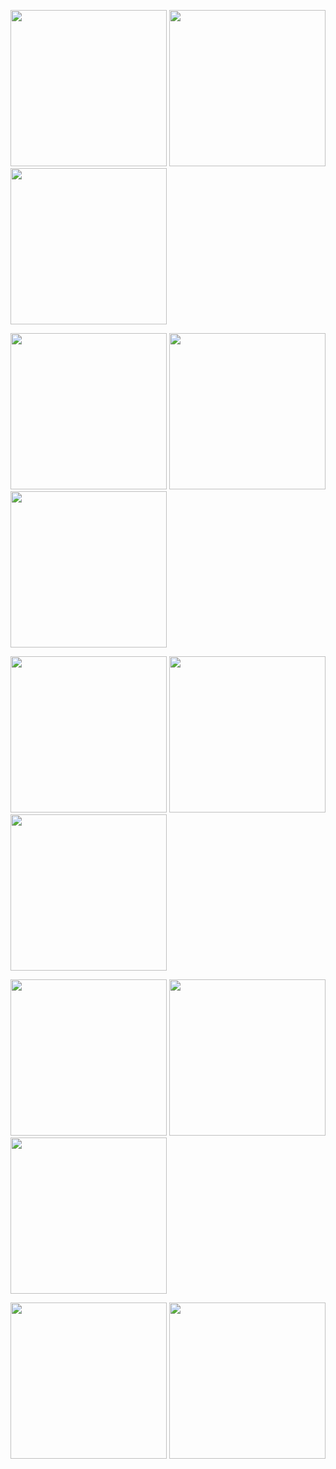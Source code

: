<img src="assets/images/intro.jpg" width=250/>  <img src="assets/images/sign_in.jpg" width=250/>  <img src="assets/images/sign_up.jpg" width=250/>

<img src="assets/images/home_1.jpg" width=250/>  <img src="assets/images/home_2.jpg" width=250/>  <img src="assets/images/latest_episodes.jpg" width=250/>

<img src="assets/images/channel.jpg" width=250/>  <img src="assets/images/episode_player.jpg" width=250/>  <img src="assets/images/dropdown.jpg" width=250/>

<img src="assets/images/background.jpg" width=250/>  <img src="assets/images/discover.jpg" width=250/>  <img src="assets/images/joe_rogan.jpg" width=250/>

<img src="assets/images/lex_fridman.jpg" width=250/>  <img src="assets/images/library.jpg" width=250/>